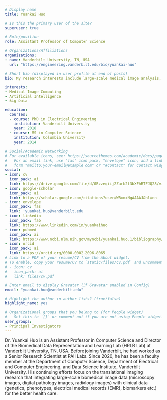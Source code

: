 ```yaml
---
# Display name
title: Yuankai Huo

# Is this the primary user of the site?
superuser: true

# Role/position
role: Assistant Professor of Computer Science 

# Organizations/Affiliations
organizations:
- name: Vanderbilt University, TN, USA
  url: "https://engineering.vanderbilt.edu/bio/yuankai-huo"

# Short bio (displayed in user profile at end of posts)
bio: My research interests include large-scale medical image analysis, data science, and machine learning.

interests:
- Medical Image Computing
- Artificial Intelligence
- Big Data

education:
  courses:
  - course: PhD in Electrical Engineering
    institution: Vanderbilt University
    year: 2018
  - course: MS in Computer Science
    institution: Columbia University
    year: 2014

# Social/Academic Networking
# For available icons, see: https://sourcethemes.com/academic/docs/page-builder/#icons
#   For an email link, use "fas" icon pack, "envelope" icon, and a link in the
#   form "mailto:your-email@example.com" or "#contact" for contact widget.
social:
- icon: cv
  icon_pack: ai
  link: https://drive.google.com/file/d/0Bzzeqiij2Zarb2t3bXFhRTFJQ28/view?usp=sharing&resourcekey=0-XwC47bBIG443Ehkl5z1JxQ
- icon: google-scholar
  icon_pack: ai
  link: https://scholar.google.com/citations?user=WRxmxNgAAAAJ&hl=en
- icon: envelope
  icon_pack: fas
  link: 'yuankai.huo@vanderbilt.edu'
- icon: linkedin
  icon_pack: fab
  link: https://www.linkedin.com/in/yuankaihuo
- icon: pubmed
  icon_pack: ai
  link: https://www.ncbi.nlm.nih.gov/myncbi/yuankai.huo.1/bibliography/public/
- icon: orcid
  icon_pack: ai
  link: https://orcid.org/0000-0002-2096-8065
# Link to a PDF of your resume/CV from the About widget.
# To enable, copy your resume/CV to `static/files/cv.pdf` and uncomment the lines below.
# - icon: cv
#   icon_pack: ai
#   link: files/cv.pdf

# Enter email to display Gravatar (if Gravatar enabled in Config)
email: "yuankai.huo@vanderbilt.edu"

# Highlight the author in author lists? (true/false)
highlight_name: yes

# Organizational groups that you belong to (for People widget)
#   Set this to `[]` or comment out if you are not using People widget.
user_groups:
- Principal Investigators
---
```


Dr. Yuankai Huo is an Assistant Professor in Computer Science and Director of the Biomedical Data Representation and Learning Lab (HRLB Lab) at Vanderbilt University, TN, USA. Before joining Vanderbilt, he had worked as a Senior Research Scientist at PAII Labs. Since 2020, he has been a faculty member at the Department of Computer Science, Department of Electrical and Computer Engineering, and Data Science Institute, Vanderbilt University. His continuing efforts focus on the translational imaging research that integrating large-scale biomedical image data (microscopy images, digital pathology images, radiology images) with clinical data (genetics, phenotypes, electrical medical records (EMR), biomarkers etc.) for the better health care.

